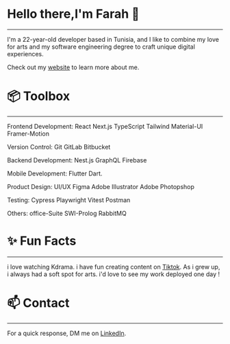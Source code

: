 # Hello there,I'm Farah 🌱
-----------------
I'm a 22-year-old developer based in Tunisia, and I like to combine my love for arts and my software engineering degree to craft unique digital experiences.

Check out my [website](https://www.figma.com/file/NzAIT8c73rTiYe5fwiYrXo/mon-portfolio?type=design&node-id=0-1&mode=design&t=uFQu1iv6f8j5tVdL-0) to learn more about me.

# 📦 Toolbox
-----------------
Frontend Development: React Next.js TypeScript Tailwind Material-UI Framer-Motion

Version Control: Git GitLab Bitbucket

Backend Development: Nest.js GraphQL Firebase

Mobile Development: Flutter Dart.

Product Design: UI/UX Figma Adobe Illustrator Adobe Photopshop

Testing: Cypress Playwright Vitest Postman 

Others: office-Suite SWI-Prolog RabbitMQ 

# ✨ Fun Facts
-----------------
i love watching Kdrama.
i have fun creating content on [Tiktok](https://l.messenger.com/l.php?u=https%3A%2F%2Fwww.tiktok.com%2F%40unknownfifia%3F_t%3D8lOusbByEXW%26_r%3D1&h=AT2vzR-GdIFFvDYKJ8ZAfshg5mT9wJyztGNqTT_vVxSGh1DX3ZhtFmlvBR8vf0-csC15xOvvivZZ-AsbEZqQUAjPUqHguWAt83b-1O7ibLd4mBEFxPsjpcrp63VozyCm823ERA).
As i grew up, i always had a soft spot for arts.
i'd love to see my work deployed one day !

# 📫 Contact
-----------------
For a quick response, DM me on [LinkedIn](https://www.linkedin.com/in/farah-trigui-a4474821a/).
<!--
**FarahTrigui/FarahTrigui** is a ✨ _special_ ✨ repository because its `README.md` (this file) appears on your GitHub profile.

Here are some ideas to get you started:

- 🔭 I’m currently working on ...
- 🌱 I’m currently learning ...
- 👯 I’m looking to collaborate on ...
- 🤔 I’m looking for help with ...
- 💬 Ask me about ...
- 📫 How to reach me: ...
- 😄 Pronouns: ...
- ⚡ Fun fact: ...
-->

